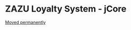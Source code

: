 # ZAZU Loyalty System - jCore

<a href="https://gitlab.com/pi-squared/zazu-jcore">Moved permanently</a>
